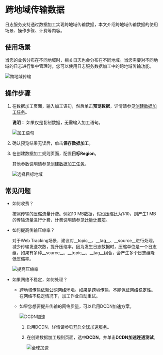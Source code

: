 # 跨地域传输数据

日志服务支持通过数据加工实现跨地域传输数据，本文介绍跨地域传输数据的使用场景、操作步骤、计费等内容。

## 使用场景

当您的业务分布在不同地域时，相关日志也会分布在不同地域。当您需要对不同地域的日志进行集中管理时，您可以使用日志服务数据加工中的跨地域传输功能。

![跨地域传输](https://static-aliyun-doc.oss-accelerate.aliyuncs.com/assets/img/zh-CN/4103613061/p174611.png)

## 操作步骤

1.  在数据加工页面，输入加工语句，然后单击**预览数据**，详情请参见[创建数据加工任务](/intl.zh-CN/数据加工/创建数据加工任务.md)。

    **说明：** 如果仅是复制数据，无需输入加工语句。

    ![加工语句](https://static-aliyun-doc.oss-accelerate.aliyuncs.com/assets/img/zh-CN/3633613061/p174756.png)

2.  确认预览结果无误后，单击**保存数据加工**。

3.  在创建数据加工规则页面，配置**目标Region**。

    其他参数说明请参见[创建数据加工任务](/intl.zh-CN/数据加工/创建数据加工任务.mdtable_q5z_2r5_23k)。

    ![选择目标地域](https://static-aliyun-doc.oss-accelerate.aliyuncs.com/assets/img/zh-CN/4103613061/p174706.png)


## 常见问题

-   如何收费？

    按照传输的压缩流量计费。例如10 MB数据，假设压缩比为1:10，则产生1 MB的传输流量进行计费，计费说明请参见[计量计费项](/intl.zh-CN/产品定价/计费概述.md)。

-   如何提高传输压缩率？

    对于Web Tracking场景，建议对\_\_topic\_\_、\_\_tag\_\_、\_\_source\_\_进行处理，减少传输发送次数，提升压缩率。因为发生日志数据时，压缩单位是一个日志组，如果有多种\_\_source\_\_、\_\_topic\_\_、\_\_tag\_\_组合，会产生多个日志组降低压缩率。

    ![提高压缩率](https://static-aliyun-doc.oss-accelerate.aliyuncs.com/assets/img/zh-CN/4103613061/p174640.png)

-   如果网络不稳定，如何处理？
    -   跨地域传输依赖公网网络环境。如果是跨境传输，不能保证网络稳定性。在网络不稳定情况下，加工作业自动重试。
    -   如果您想要提升传输的网络质量，可以启用DCDN加速方案。

        ![DCDN加速](https://static-aliyun-doc.oss-accelerate.aliyuncs.com/assets/img/zh-CN/4103613061/p174643.png)

        1.  启用DCDN，详情请参见[开启全球加速服务](/intl.zh-CN/数据采集/采集加速/开启全球加速服务.md)。
        2.  在创建数据加工规则页面，选中**DCDN**，并单击**DCDN加速连通测试**。

            ![全球加速](https://static-aliyun-doc.oss-accelerate.aliyuncs.com/assets/img/zh-CN/4103613061/p174750.png)


